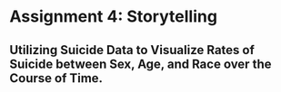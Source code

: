 # Assignment 4: Storytelling

## Utilizing Suicide Data to Visualize Rates of Suicide between Sex, Age, and Race over the Course of Time.

